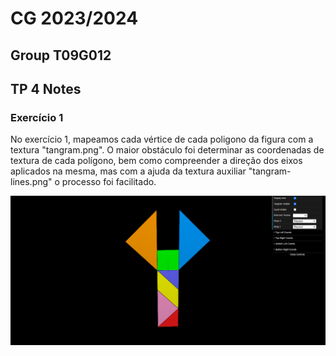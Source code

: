 # CG 2023/2024

## Group T09G012

## TP 4 Notes

### Exercício 1

No exercício 1, mapeamos cada vértice de cada poligono da figura com a textura "tangram.png". O maior obstáculo foi determinar as coordenadas de textura de cada polígono, bem como compreender a direção dos eixos aplicados na mesma, mas com a ajuda da textura auxiliar "tangram-lines.png" o processo foi facilitado.

![Screenshot 1](screenshots/cg-t09-g12-tp4-1.png)